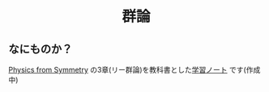 <html lang="ja">
    <head>
        <meta charset="utf-8" />
    </head>
    <body>
        <h1><center>群論</center></h1>
        <h2>なにものか？</h2>
        <p>
            <a href="http://www.stat.ucla.edu/~ywu/ps.pdf">Physics from Symmetry</a>
 の3章(リー群論)を教科書とした<a href="https://boyoyon.github.io/StudyNote_GroupTheory/data/GroupTheory.html">学習ノート</a> です(作成中)<br>
        </p>
    </body>
</html>
